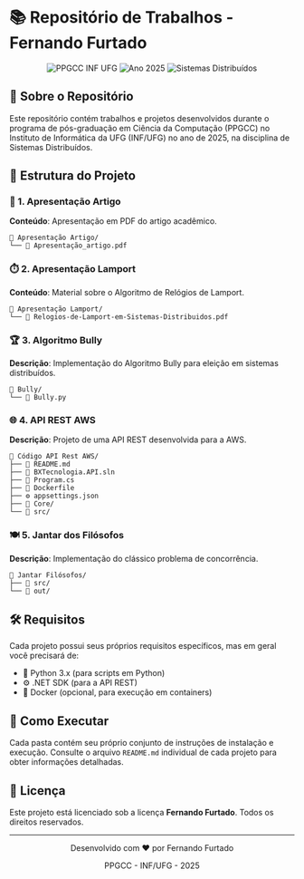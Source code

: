 # 📚 Repositório de Trabalhos - Fernando Furtado

<div align="center">
  <img src="https://img.shields.io/badge/PPGCC-INF%20UFG-0078D7?style=for-the-badge&logo=university&logoColor=white" alt="PPGCC INF UFG">
  <img src="https://img.shields.io/badge/Ano-2025-34A853?style=for-the-badge" alt="Ano 2025">
  <img src="https://img.shields.io/badge/Disciplina-Sistemas%20Distribuídos-4285F4?style=for-the-badge" alt="Sistemas Distribuídos">
</div>

## 🚀 Sobre o Repositório

Este repositório contém trabalhos e projetos desenvolvidos durante o programa de pós-graduação em Ciência da Computação (PPGCC) no Instituto de Informática da UFG (INF/UFG) no ano de 2025, na disciplina de Sistemas Distribuídos.

## 📂 Estrutura do Projeto

### 📝 1. Apresentação Artigo
**Conteúdo**: Apresentação em PDF do artigo acadêmico.

```
📁 Apresentação Artigo/
└── 📄 Apresentação_artigo.pdf
```

### ⏱️ 2. Apresentação Lamport
**Conteúdo**: Material sobre o Algoritmo de Relógios de Lamport.

```
📁 Apresentação Lamport/
└── 📄 Relogios-de-Lamport-em-Sistemas-Distribuidos.pdf
```

### 🏆 3. Algoritmo Bully
**Descrição**: Implementação do Algoritmo Bully para eleição em sistemas distribuídos.

```
📁 Bully/
└── 🐍 Bully.py
```

### 🌐 4. API REST AWS
**Descrição**: Projeto de uma API REST desenvolvida para a AWS.

```
📁 Código API Rest AWS/
├── 📄 README.md
├── 📄 BXTecnologia.API.sln
├── 📄 Program.cs
├── 🐋 Dockerfile
├── ⚙️ appsettings.json
├── 📁 Core/
└── 📁 src/
```

### 🍽️ 5. Jantar dos Filósofos
**Descrição**: Implementação do clássico problema de concorrência.

```
📁 Jantar Filósofos/
├── 📁 src/
└── 📁 out/
```

## 🛠️ Requisitos

Cada projeto possui seus próprios requisitos específicos, mas em geral você precisará de:

- 🐍 Python 3.x (para scripts em Python)
- ⚙️ .NET SDK (para a API REST)
- 🐳 Docker (opcional, para execução em containers)

## 🚀 Como Executar

Cada pasta contém seu próprio conjunto de instruções de instalação e execução. Consulte o arquivo `README.md` individual de cada projeto para obter informações detalhadas.

## 📄 Licença

Este projeto está licenciado sob a licença **Fernando Furtado**. Todos os direitos reservados.

---

<div align="center">
  <p>Desenvolvido com ❤️ por Fernando Furtado</p>
  <p>PPGCC - INF/UFG - 2025</p>
</div>
